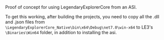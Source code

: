 Proof of concept for using LegendaryExplorerCore from an ASI.

To get this working, after building the projects, you need to copy all the .dll and .json files from `\LegendaryExplorerCore_Native\bin\x64\Debug\net7.0\win-x64` to LE3's `\Binaries\Win64` folder, in addition to installing the asi.